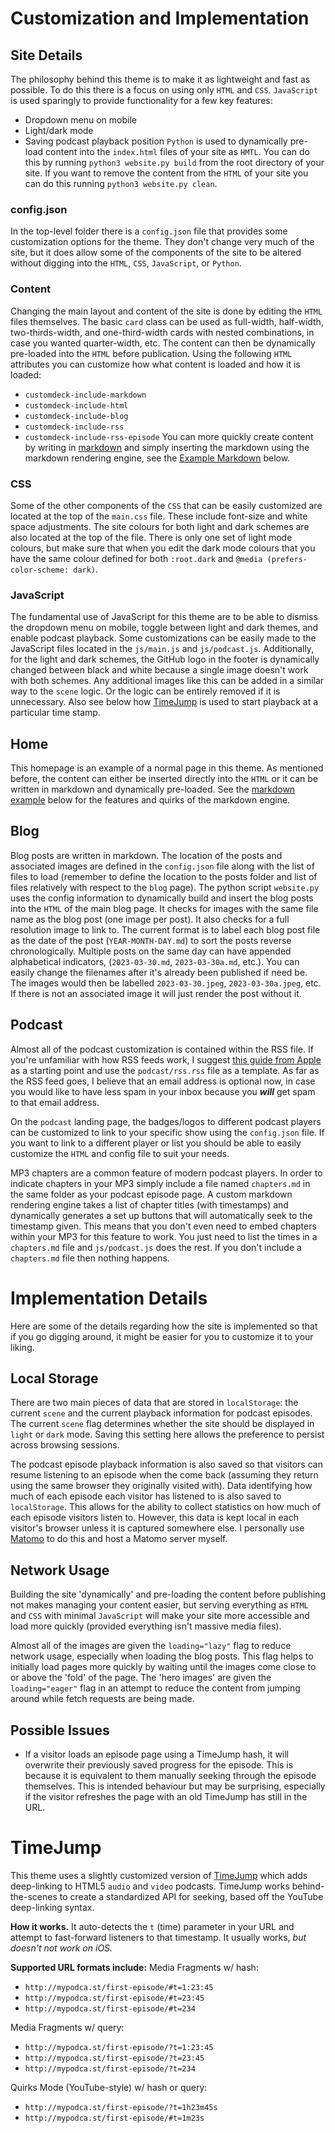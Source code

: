 # Customization and Implementation

## Site Details

The philosophy behind this theme is to make it as lightweight and fast as possible. To do this there is a focus on using only `HTML` and `CSS`. `JavaScript` is used sparingly to provide functionality for a few key features:
- Dropdown menu on mobile
- Light/dark mode
- Saving podcast playback position
`Python` is used to dynamically pre-load content into the `index.html` files of your site as `HMTL`. You can do this by running `python3 website.py build` from the root directory of your site. If you want to remove the content from the `HTML` of your site you can do this running `python3 website.py clean`.

### config.json
In the top-level folder there is a `config.json` file that provides some customization options for the theme. They don't change very much of the site, but it does allow some of the components of the site to be altered without digging into the `HTML`, `CSS`, `JavaScript`, or `Python`.

### Content
Changing the main layout and content of the site is done by editing the `HTML` files themselves. The basic `card` class can be used as full-width, half-width, two-thirds-width, and one-third-width cards with nested combinations, in case you wanted quarter-width, etc. 
The content can then be dynamically pre-loaded into the `HTML` before publication. Using the following `HTML` attributes you can customize how what content is loaded and how it is loaded: 
- `customdeck-include-markdown`
- `customdeck-include-html`
- `customdeck-include-blog`
- `customdeck-include-rss`
- `customdeck-include-rss-episode`
You can more quickly create content by writing in [markdown](https://daringfireball.net/projects/markdown/) and simply inserting the markdown using the markdown rendering engine, see the [Example Markdown](#example-markdown) below.

### CSS
Some of the other components of the `CSS` that can be easily customized are located at the top of the `main.css` file. These include font-size and white space adjustments. The site colours for both light and dark schemes are also located at the top of the file. There is only one set of light mode colours, but make sure that when you edit the dark mode colours that you have the same colour defined for both `:root.dark` and `@media (prefers-color-scheme: dark)`.

### JavaScript
The fundamental use of JavaScript for this theme are to be able to dismiss the dropdown menu on mobile, toggle between light and dark themes, and enable podcast playback. Some customizations can be easily made to the JavaScript files located in the `js/main.js` and `js/podcast.js`. Additionally, for the light and dark schemes, the GitHub logo in the footer is dynamically changed between black and white because a single image doesn't work with both schemes. Any additional images like this can be added in a similar way to the `scene` logic. Or the logic can be entirely removed if it is unnecessary. Also see below how [TimeJump](#TimeJump) is used to start playback at a particular time stamp.

## Home
This homepage is an example of a normal page in this theme. As mentioned before, the content can either be inserted directly into the `HTML` or it can be written in markdown and dynamically pre-loaded. See the [markdown example](#example-markdown) below for the features and quirks of the markdown engine.

## Blog
Blog posts are written in markdown. The location of the posts and associated images are defined in the `config.json` file along with the list of files to load (remember to define the location to the posts folder and list of files relatively with respect to the `blog` page). The python script `website.py` uses the config information to dynamically build and insert the blog posts into the `HTML` of the main blog page. It checks for images with the same file name as the blog post (one image per post). It also checks for a full resolution image to link to. The current format is to label each blog post file as the date of the post (`YEAR-MONTH-DAY.md`) to sort the posts reverse chronologically. Multiple posts on the same day can have appended alphabetical indicators, (`2023-03-30.md`, `2023-03-30a.md`, etc.). You can easily change the filenames after it's already been published if need be. The images would then be labelled `2023-03-30.jpeg`, `2023-03-30a.jpeg`, etc. If there is not an associated image it will just render the post without it.

## Podcast
Almost all of the podcast customization is contained within the RSS file. If you're unfamiliar with how RSS feeds work, I suggest [this guide from Apple](https://podcasters.apple.com/support/823-podcast-requirements) as a starting point and use the `podcast/rss.rss` file as a template. As far as the RSS feed goes, I believe that an email address is optional now, in case you would like to have less spam in your inbox because you ***will*** get spam to that email address.

On the `podcast` landing page, the badges/logos to different podcast players can be customized to link to your specific show using the `config.json` file. If you want to link to a different player or list you should be able to easily customize the `HTML` and config file to suit your needs. 

MP3 chapters are a common feature of modern podcast players. In order to indicate chapters in your MP3 simply include a file named `chapters.md` in the same folder as your podcast episode page. A custom markdown rendering engine takes a list of chapter titles (with timestamps) and dynamically generates a set up buttons that will automatically seek to the timestamp given. This means that you don't even need to embed chapters within your MP3 for this feature to work. You just need to list the times in a `chapters.md` file and `js/podcast.js` does the rest. If you don't include a `chapters.md` file then nothing happens.

# Implementation Details

Here are some of the details regarding how the site is implemented so that if you go digging around, it might be easier for you to customize it to your liking.

## Local Storage

There are two main pieces of data that are stored in `localStorage`: the current `scene` and the current playback information for podcast episodes. The current `scene` flag determines whether the site should be displayed in `light` or `dark` mode. Saving this setting here allows the preference to persist across browsing sessions.

The podcast episode playback information is also saved so that visitors can resume listening to an episode when the come back (assuming they return using the same browser they originally visited with). Data identifying how much of each episode each visitor has listened to is also saved to `localStorage`. This allows for the ability to collect statistics on how much of each episode visitors listen to. However, this data is kept local in each visitor's browser unless it is captured somewhere else. I personally use [Matomo](https://matomo.org) to do this and host a Matomo server myself.


## Network Usage

Building the site 'dynamically' and pre-loading the content before publishing not makes managing your content easier, but serving everything as `HTML` and `CSS` with minimal `JavaScript` will make your site more accessible and load more quickly (provided everything isn't massive media files).

Almost all of the images are given the `loading="lazy"` flag to reduce network usage, especially when loading the blog posts. This flag helps to initially load pages more quickly by waiting until the images come close to or above the 'fold' of the page. The 'hero images' are given the `loading="eager"` flag in an attempt to reduce the content from jumping around while fetch requests are being made.

## Possible Issues
- If a visitor loads an episode page using a TimeJump hash, it will overwrite their previously saved progress for the episode. This is because it is equivalent to them manually seeking through the episode themselves. This is intended behaviour but may be surprising, especially if the visitor refreshes the page with an old TimeJump has still in the URL.


# TimeJump

This theme uses a slightly customized version of [TimeJump](https://github.com/davatron5000/TimeJump) which adds deep-linking to HTML5 `audio` and `video` podcasts. TimeJump works behind-the-scenes to create a standardized API for seeking, based off the YouTube deep-linking syntax.

**How it works.** It auto-detects the `t` (time) parameter in your URL and attempt to fast-forward listeners to that timestamp. It usually works, *but doesn't not work on iOS.*

**Supported URL formats include:**
Media Fragments w/ hash:
- `http://mypodca.st/first-episode/#t=1:23:45`
- `http://mypodca.st/first-episode/#t=23:45`
- `http://mypodca.st/first-episode/#t=234`

Media Fragments w/ query:
- `http://mypodca.st/first-episode/?t=1:23:45`
- `http://mypodca.st/first-episode/?t=23:45`
- `http://mypodca.st/first-episode/?t=234`

Quirks Mode (YouTube-style) w/ hash or query:
- `http://mypodca.st/first-episode/?t=1h23m45s`
- `http://mypodca.st/first-episode/#t=1m23s`   